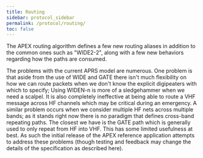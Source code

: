 ```yaml
---
title: Routing
sidebar: protocol_sidebar
permalink: /protocol/routing/
toc: false
---
```


The APEX routing algorithm defines a few new routing aliases in addition to the
common ones such as "WIDE2-2", along with a few new behaviors regarding how the
paths are consumed.

The problems with the current APRS model are numerous. One problem is that
aside from the use of WIDE and GATE there isn't much flexibility on how we can
route packets when we don't know the explicit digipeaters with which to
specify; Using WIDEN-n is more of a sledgehammer when we need a scalpel. It is
also completely ineffective at being able to route a VHF message across HF
channels which may be critical during an emergency. A similar problem occurs
when we consider multiple HF nets across multiple bands; as it stands right now
there is no paradigm that defines cross-band repeating paths. The closest we
have is the GATE path which is generally used to only repeat from HF into
VHF. This has some limited usefulness at best. As such the initial release of
the APEX reference application attempts to address these problems (though
testing and feedback may change the details of the specification as described
here).

